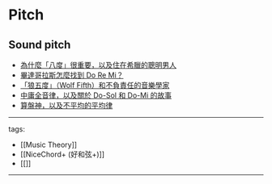 # Pitch

## Sound pitch
 * [為什麼「八度」很重要，以及住在希臘的聰明男人](https://www.youtube.com/watch?v=rpZV2YO4LJA)  
 * [畢達哥拉斯怎麼找到 Do Re Mi？](https://www.youtube.com/watch?v=p6f__AYhqUA)  
 * [「狼五度」（Wolf Fifth）和不負責任的音樂學家](https://www.youtube.com/watch?v=Mf6XgBijyvQ)  
 * [中庸全音律，以及關於 Do-Sol 和 Do-Mi 的故事](https://www.youtube.com/watch?v=P-FexskXLTQ)  
 * [算盤神，以及不平均的平均律](https://www.youtube.com/watch?v=HkzHF147ZjE)  

 
---
tags:
  - [[Music Theory]]
  - [[NiceChord+ (好和弦+)]]
  - [[]]
---
